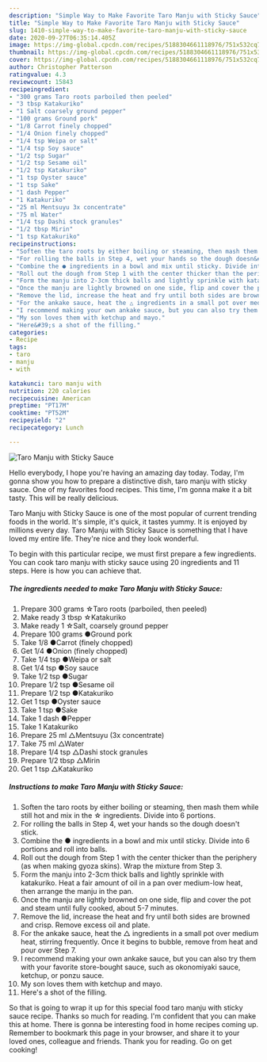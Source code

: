 ```yaml
---
description: "Simple Way to Make Favorite Taro Manju with Sticky Sauce"
title: "Simple Way to Make Favorite Taro Manju with Sticky Sauce"
slug: 1410-simple-way-to-make-favorite-taro-manju-with-sticky-sauce
date: 2020-09-27T06:35:14.405Z
image: https://img-global.cpcdn.com/recipes/5188304661118976/751x532cq70/taro-manju-with-sticky-sauce-recipe-main-photo.jpg
thumbnail: https://img-global.cpcdn.com/recipes/5188304661118976/751x532cq70/taro-manju-with-sticky-sauce-recipe-main-photo.jpg
cover: https://img-global.cpcdn.com/recipes/5188304661118976/751x532cq70/taro-manju-with-sticky-sauce-recipe-main-photo.jpg
author: Christopher Patterson
ratingvalue: 4.3
reviewcount: 15843
recipeingredient:
- "300 grams Taro roots parboiled then peeled"
- "3 tbsp Katakuriko"
- "1 Salt coarsely ground pepper"
- "100 grams Ground pork"
- "1/8 Carrot finely chopped"
- "1/4 Onion finely chopped"
- "1/4 tsp Weipa or salt"
- "1/4 tsp Soy sauce"
- "1/2 tsp Sugar"
- "1/2 tsp Sesame oil"
- "1/2 tsp Katakuriko"
- "1 tsp Oyster sauce"
- "1 tsp Sake"
- "1 dash Pepper"
- "1 Katakuriko"
- "25 ml Mentsuyu 3x concentrate"
- "75 ml Water"
- "1/4 tsp Dashi stock granules"
- "1/2 tbsp Mirin"
- "1 tsp Katakuriko"
recipeinstructions:
- "Soften the taro roots by either boiling or steaming, then mash them while still hot and mix in the ☆ ingredients. Divide into 6 portions."
- "For rolling the balls in Step 4, wet your hands so the dough doesn&#39;t stick."
- "Combine the ● ingredients in a bowl and mix until sticky. Divide into 6 portions and roll into balls."
- "Roll out the dough from Step 1 with the center thicker than the periphery (as when making gyoza skins). Wrap the mixture from Step 3."
- "Form the manju into 2-3cm thick balls and lightly sprinkle with katakuriko. Heat a fair amount of oil in a pan over medium-low heat, then arrange the manju in the pan."
- "Once the manju are lightly browned on one side, flip and cover the pot and steam until fully cooked, about 5-7 minutes."
- "Remove the lid, increase the heat and fry until both sides are browned and crisp. Remove excess oil and plate."
- "For the ankake sauce, heat the △ ingredients in a small pot over medium heat, stirring frequently. Once it begins to bubble, remove from heat and pour over Step 7."
- "I recommend making your own ankake sauce, but you can also try them with your favorite store-bought sauce, such as okonomiyaki sauce, ketchup, or ponzu sauce."
- "My son loves them with ketchup and mayo."
- "Here&#39;s a shot of the filling."
categories:
- Recipe
tags:
- taro
- manju
- with

katakunci: taro manju with 
nutrition: 220 calories
recipecuisine: American
preptime: "PT17M"
cooktime: "PT52M"
recipeyield: "2"
recipecategory: Lunch

---
```



![Taro Manju with Sticky Sauce](https://img-global.cpcdn.com/recipes/5188304661118976/751x532cq70/taro-manju-with-sticky-sauce-recipe-main-photo.jpg)

Hello everybody, I hope you're having an amazing day today. Today, I'm gonna show you how to prepare a distinctive dish, taro manju with sticky sauce. One of my favorites food recipes. This time, I'm gonna make it a bit tasty. This will be really delicious.



Taro Manju with Sticky Sauce is one of the most popular of current trending foods in the world. It's simple, it's quick, it tastes yummy. It is enjoyed by millions every day. Taro Manju with Sticky Sauce is something that I have loved my entire life. They're nice and they look wonderful.


To begin with this particular recipe, we must first prepare a few ingredients. You can cook taro manju with sticky sauce using 20 ingredients and 11 steps. Here is how you can achieve that.

<!--inarticleads1-->

##### The ingredients needed to make Taro Manju with Sticky Sauce:

1. Prepare 300 grams ☆Taro roots (parboiled, then peeled)
1. Make ready 3 tbsp ☆Katakuriko
1. Make ready 1 ☆Salt, coarsely ground pepper
1. Prepare 100 grams ●Ground pork
1. Take 1/8 ●Carrot (finely chopped)
1. Get 1/4 ●Onion (finely chopped)
1. Take 1/4 tsp ●Weipa or salt
1. Get 1/4 tsp ●Soy sauce
1. Take 1/2 tsp ●Sugar
1. Prepare 1/2 tsp ●Sesame oil
1. Prepare 1/2 tsp ●Katakuriko
1. Get 1 tsp ●Oyster sauce
1. Take 1 tsp ●Sake
1. Take 1 dash ●Pepper
1. Take 1 Katakuriko
1. Prepare 25 ml △Mentsuyu (3x concentrate)
1. Take 75 ml △Water
1. Prepare 1/4 tsp △Dashi stock granules
1. Prepare 1/2 tbsp △Mirin
1. Get 1 tsp △Katakuriko




<!--inarticleads2-->

##### Instructions to make Taro Manju with Sticky Sauce:

1. Soften the taro roots by either boiling or steaming, then mash them while still hot and mix in the ☆ ingredients. Divide into 6 portions.
1. For rolling the balls in Step 4, wet your hands so the dough doesn&#39;t stick.
1. Combine the ● ingredients in a bowl and mix until sticky. Divide into 6 portions and roll into balls.
1. Roll out the dough from Step 1 with the center thicker than the periphery (as when making gyoza skins). Wrap the mixture from Step 3.
1. Form the manju into 2-3cm thick balls and lightly sprinkle with katakuriko. Heat a fair amount of oil in a pan over medium-low heat, then arrange the manju in the pan.
1. Once the manju are lightly browned on one side, flip and cover the pot and steam until fully cooked, about 5-7 minutes.
1. Remove the lid, increase the heat and fry until both sides are browned and crisp. Remove excess oil and plate.
1. For the ankake sauce, heat the △ ingredients in a small pot over medium heat, stirring frequently. Once it begins to bubble, remove from heat and pour over Step 7.
1. I recommend making your own ankake sauce, but you can also try them with your favorite store-bought sauce, such as okonomiyaki sauce, ketchup, or ponzu sauce.
1. My son loves them with ketchup and mayo.
1. Here&#39;s a shot of the filling.




So that is going to wrap it up for this special food taro manju with sticky sauce recipe. Thanks so much for reading. I'm confident that you can make this at home. There is gonna be interesting food in home recipes coming up. Remember to bookmark this page in your browser, and share it to your loved ones, colleague and friends. Thank you for reading. Go on get cooking!
